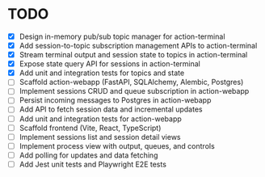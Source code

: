 # TODO

- [x] Design in-memory pub/sub topic manager for action-terminal
- [x] Add session-to-topic subscription management APIs to action-terminal
- [x] Stream terminal output and session state to topics in action-terminal
- [x] Expose state query API for sessions in action-terminal
- [x] Add unit and integration tests for topics and state
- [ ] Scaffold action-webapp (FastAPI, SQLAlchemy, Alembic, Postgres)
- [ ] Implement sessions CRUD and queue subscription in action-webapp
- [ ] Persist incoming messages to Postgres in action-webapp
- [ ] Add API to fetch session data and incremental updates
- [ ] Add unit and integration tests for action-webapp
- [ ] Scaffold frontend (Vite, React, TypeScript)
- [ ] Implement sessions list and session detail views
- [ ] Implement process view with output, queues, and controls
- [ ] Add polling for updates and data fetching
- [ ] Add Jest unit tests and Playwright E2E tests
